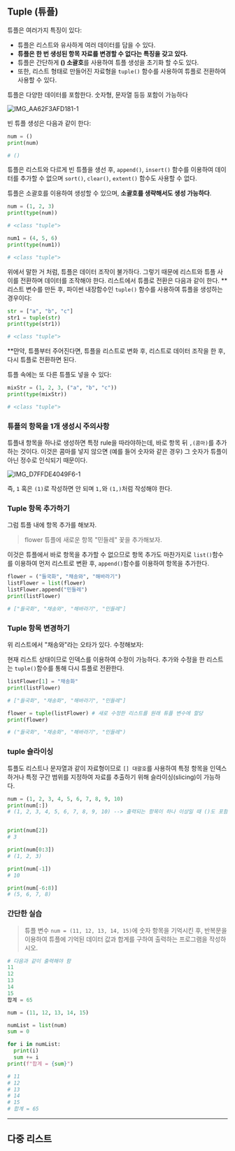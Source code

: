 ## Tuple (튜플)

튜플은 여러가지 특징이 있다:
- 튜플은 리스트와 유사하게 여러 데이터를 담을 수 있다.
- **튜플은 한 번 생성된 항목 자료를 변경할 수 없다는 특징을 갖고 있다.**
- 튜플은 간단하게 **() 소괄호**를 사용하여 튜플 생성을 초기화 할 수도 있다.
- 또한, 리스트 형태로 만들어진 자료형을 `tuple()` 함수를 사용하여 튜플로 전환하여 사용할 수 있다.

튜플은 다양한 데이터를 포함한다. 숫자형, 문자열 등등 포함이 가능하다

![IMG_AA62F3AFD181-1](https://github.com/hampak/python-study/assets/85291626/640c792c-89f3-44e9-a78e-55d9756ef5a9)

빈 튜플 생성은 다음과 같이 한다:

```py
num = ()
print(num)

# ()
```

튜플은 리스트와 다르게 빈 튜플을 생선 후, `append()`, `insert()` 함수를 이용하여 데이터를 추가할 수 없으며 `sort()`, `clear()`, `extent()` 함수도 사용할 수 없다.

튜플은 소괄호를 이용하여 생성할 수 있으며, **소괄호를 생략해서도 생성 가능하다**.

```py
num = (1, 2, 3)
print(type(num))

# <class "tuple">

num1 = (4, 5, 6)
print(type(num1))

# <class "tuple">
```

위에서 말한 거 처럼, 튜플은 데이터 조작이 불가하다. 그렇기 때문에 리스트와 튜플 사이를 전환하며 데이터를 조작해야 한다. 리스트에서 튜플로 전환은 다음과 같이 한다. **리스트 변수를 만든 후, 파이썬 내장함수인 `tuple()` 함수를 사용하여 튜플을 생성하는 경우이다:

```py
str = ["a", "b", "c"]
str1 = tuple(str)
print(type(str1))

# <class "tuple">
```

**먄약, 튜플부터 주어진다면, 튜플을 리스트로 변화 후, 리스트로 데이터 조작을 한 후, 다시 튜플로 전환하면 된다.

튜플 속에는 또 다른 튜플도 넣을 수 있다:

```py
mixStr = (1, 2, 3, ("a", "b", "c"))
print(type(mixStr))

# <class "tuple">
```

### 튜플의 항목을 1개 생성시 주의사항

튜플내 항목을 하나로 생성하면 특정 rule을 따라야하는데, 바로 항목 뒤 `,(콤마)`를 추가하는 것이다. 이것은 콤마를 넣지 않으면 (예를 들어 숫자와 같은 경우) 그 숫자가 튜플이 아닌 정수로 인식되기 때문이다.

![IMG_D7FFDE4049F6-1](https://github.com/hampak/python-study/assets/85291626/15c9de57-29b5-47df-916f-b6cf217bdfa2)

즉, `1` 혹은 `(1)`로 작성하면 안 되며 `1,`와 `(1,)`처럼 작성해야 한다.

### Tuple 항목 추가하기

그럼 튜플 내에 항목 추가를 해보자.

> flower 튜플에 새로운 항목 "민들레" 꽃을 추가해보자.

이것은 튜플에서 바로 항목을 추가할 수 없으므로 항목 추가도 마찬가지로 `list()`함수를 이용하여 먼저 리스트로 변환 후, `append()`함수를 이용하여 항목을 추가한다.

```py
flower = ("들국화", "채송와", "해바라기")
listFlower = list(flower)
listFlower.append("민들레")
print(listFlower)

# ["들국화", "채송와", "해바라기", "민들레"]
```

### Tuple 항목 변경하기

위 리스트에서 "채송와"라는 오타가 있다. 수정해보자:

현재 리스트 상태이므로 인덱스를 이용하여 수정이 가능하다. 추가와 수정을 한 리스트는 `tuple()`함수를 통해 다시 튜플로 전환한다.

```py
listFlower[1] = "채송화"
print(listFlower)

# ["들국화", "채송화", "해바라기", "민들레"]

flower = tuple(listFlower) # 새로 수정한 리스트를 원래 튜플 변수에 할당
print(flower)

# ("들국화", "채송화", "해바라기", "민들레")
```

### tuple 슬라이싱

튜플도 리스트나 문자열과 같이 자료형이므로 `[] 대괄호`를 사용하여 특정 항목을 인덱스하거나 특정 구간 범위를 지정하여 자료를 추출하기 위해 슬라이싱(slicing)이 가능하다.

```py
num = (1, 2, 3, 4, 5, 6, 7, 8, 9, 10)
print(num[:])
# (1, 2, 3, 4, 5, 6, 7, 8, 9, 10) --> 출력되는 항목이 하나 이상일 때 ()도 포함되어서 출력됨!


print(num[2])
# 3

print(num[0:3])
# (1, 2, 3)

print(num[-1])
# 10

print(num[-6:8)]
# (5, 6, 7, 8)
```

### 간단한 실습

> 튜플 변수 `num = (11, 12, 13, 14, 15)`에 숫자 항목을 기억시킨 후, 반복문을 이용하여 튜플에 기억된 데이터 값과 합계를 구하여 출력하는 프로그램을 작성하시오.

```py
# 다음과 같이 출력해야 함
11
12
13
14
15
합계 = 65
```

```py
num = (11, 12, 13, 14, 15)

numList = list(num)
sum = 0

for i in numList:
  print(i)
  sum += i
print(f"합계 = {sum}")

# 11
# 12
# 13
# 14
# 15
# 합계 = 65
```

---

## 다중 리스트



















